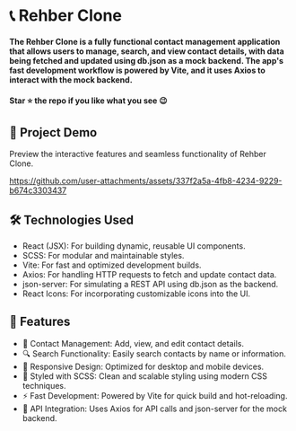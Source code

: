 <div><h1> 📞 Rehber Clone </h1></div>
<h4>The Rehber Clone is a fully functional contact management application that allows users to manage, search, and view contact details, with data being fetched and updated using db.json as a mock backend. The app's fast development workflow is powered by Vite, and it uses Axios to interact with the mock backend.</h4>
<h4>Star ⭐ the repo if you like what you see 😉 </h4>
 <div>
 <h2>📸 Project Demo</h2>
 <p>Preview the interactive features and seamless functionality of Rehber Clone.</p>

https://github.com/user-attachments/assets/337f2a5a-4fb8-4234-9229-b674c3303437


<h2>🛠️ Technologies Used</h2>
 <ul>
   <li>React (JSX): For building dynamic, reusable UI components.</li>
   <li>SCSS: For modular and maintainable styles.</li>
   <li>Vite: For fast and optimized development builds.</li>
   <li>Axios: For handling HTTP requests to fetch and update contact data.</li>
  <li>json-server: For simulating a REST API using db.json as the backend.</li>
  <li>React Icons: For incorporating customizable icons into the UI.</li>
 </ul>  
 
 <h2>🎨 Features</h2>
 <ul>
 <li>📂 Contact Management: Add, view, and edit contact details.</li>
 <li>🔍 Search Functionality: Easily search contacts by name or information.</li>
 <li>🎨 Responsive Design: Optimized for desktop and mobile devices.</li>
 <li>💅 Styled with SCSS: Clean and scalable styling using modern CSS techniques.</li>
 <li>⚡ Fast Development: Powered by Vite for quick build and hot-reloading.</li>
 <li>🔄 API Integration: Uses Axios for API calls and json-server for the mock backend.</li>
 </ul> 
